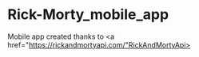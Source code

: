 # Rick-Morty_mobile_app
Mobile app created thanks to <a href="https://rickandmortyapi.com/"RickAndMortyApi>
